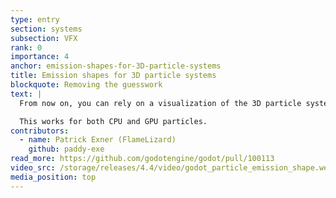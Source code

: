 ```yaml
---
type: entry
section: systems
subsection: VFX
rank: 0
importance: 4
anchor: emission-shapes-for-3D-particle-systems
title: Emission shapes for 3D particle systems
blockquote: Removing the guesswork
text: |
  From now on, you can rely on a visualization of the 3D particle systems you are placing in your scene, instead of having to guess based on the emission shape's properties alone.

  This works for both CPU and GPU particles.
contributors:
  - name: Patrick Exner (FlameLizard)
    github: paddy-exe
read_more: https://github.com/godotengine/godot/pull/100113
video_src: /storage/releases/4.4/video/godot_particle_emission_shape.webm
media_position: top
---
```

